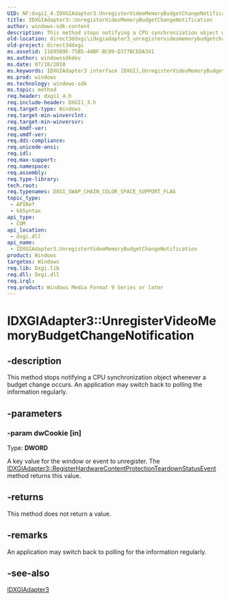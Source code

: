 ```yaml
---
UID: NF:dxgi1_4.IDXGIAdapter3.UnregisterVideoMemoryBudgetChangeNotification
title: IDXGIAdapter3::UnregisterVideoMemoryBudgetChangeNotification
author: windows-sdk-content
description: This method stops notifying a CPU synchronization object whenever a budget change occurs. An application may switch back to polling the information regularly.
old-location: direct3ddxgi\idxgiadapter3_unregistervideomemorybudgetchangenotification.htm
old-project: direct3ddxgi
ms.assetid: 11695B9E-75B5-44BF-BC09-D377BCEDA341
ms.author: windowssdkdev
ms.date: 07/18/2018
ms.keywords: IDXGIAdapter3 interface [DXGI],UnregisterVideoMemoryBudgetChangeNotification method, IDXGIAdapter3.UnregisterVideoMemoryBudgetChangeNotification, IDXGIAdapter3::UnregisterVideoMemoryBudgetChangeNotification, UnregisterVideoMemoryBudgetChangeNotification, UnregisterVideoMemoryBudgetChangeNotification method [DXGI], UnregisterVideoMemoryBudgetChangeNotification method [DXGI],IDXGIAdapter3 interface, direct3ddxgi.idxgiadapter3_unregistervideomemorybudgetchangenotification, dxgi1_4/IDXGIAdapter3::UnregisterVideoMemoryBudgetChangeNotification
ms.prod: windows
ms.technology: windows-sdk
ms.topic: method
req.header: dxgi1_4.h
req.include-header: DXGI1_3.h
req.target-type: Windows
req.target-min-winverclnt: 
req.target-min-winversvr: 
req.kmdf-ver: 
req.umdf-ver: 
req.ddi-compliance: 
req.unicode-ansi: 
req.idl: 
req.max-support: 
req.namespace: 
req.assembly: 
req.type-library: 
tech.root: 
req.typenames: DXGI_SWAP_CHAIN_COLOR_SPACE_SUPPORT_FLAG
topic_type:
 - APIRef
 - kbSyntax
api_type:
 - COM
api_location:
 - dxgi.dll
api_name:
 - IDXGIAdapter3.UnregisterVideoMemoryBudgetChangeNotification
product: Windows
targetos: Windows
req.lib: Dxgi.lib
req.dll: Dxgi.dll
req.irql: 
req.product: Windows Media Format 9 Series or later
---
```


# IDXGIAdapter3::UnregisterVideoMemoryBudgetChangeNotification


## -description


This method stops notifying a CPU synchronization object whenever a budget change occurs. An application may switch back to polling the information regularly.


## -parameters




### -param dwCookie [in]

Type: <b>DWORD</b>

A key value for the window or event to unregister. The  <a href="https://msdn.microsoft.com/789E6EA1-C590-44F6-A474-851E5CF437A5">IDXGIAdapter3::RegisterHardwareContentProtectionTeardownStatusEvent</a> method returns this value. 


## -returns



This method does not return a value.




## -remarks



An application may switch back to polling for the information regularly.




## -see-also




<a href="https://msdn.microsoft.com/547840B4-4AAB-4049-8D79-BD34BA4D32CD">IDXGIAdapter3</a>
 

 

